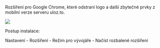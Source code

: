 Rozšíření pro Google Chrome, které odstraní logo a další
zbytečné prvky z mobilní verze serveru uloz.to.

<img src="http://kle.cz/img/m/m.uloz.to.png">

Postup instalace:

Nastavení - Rozšíření - Režim pro vývojáře - Načíst rozbalené rozšíření
